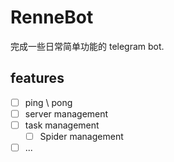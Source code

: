 # RenneBot

完成一些日常简单功能的 telegram bot.

## features

- [ ] ping \ pong
- [ ] server management
- [ ] task management
  - [ ] Spider management
- [ ] ...
